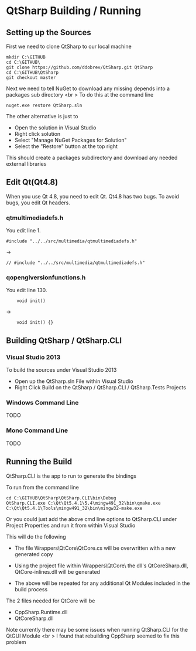 # QtSharp Building / Running

## Setting up the Sources

First we need to clone QtSharp to our local machine

    mkdir C:\GITHUB
    cd C:\GITHUB\
    git clone https://github.com/ddobrev/QtSharp.git QtSharp
    cd C:\GITHUB\QtSharp
    git checkout master

Next we need to tell NuGet to download any missing depends into a packages sub directory <br \>
To do this at the command line

    nuget.exe restore QtSharp.sln

The other alternative is just to

* Open the solution in Visual Studio
* Right click solution
* Select "Manage NuGet Packages for Solution"
* Select the "Restore" button at the top right

This should create a packages subdirectory and download any needed external libraries

## Edit Qt(Qt4.8)
When you use Qt 4.8, you need to edit Qt.
Qt4.8 has two bugs. To avoid bugs, you edit Qt headers.

### qtmultimediadefs.h

You edit line 1.

```
#include "../../src/multimedia/qtmultimediadefs.h"
```

->

```
// #include "../../src/multimedia/qtmultimediadefs.h"
```

### qopenglversionfunctions.h

You edit line 130.

```
    void init()
```

->

```
    void init() {}
```

## Building QtSharp / QtSharp.CLI

### Visual Studio 2013

To build the sources under Visual Studio 2013

  * Open up the QtSharp.sln File within Visual Studio
  * Right Click Build on the QtSharp / QtSharp.CLI / QtSharp.Tests Projects

### Windows Command Line

TODO

### Mono Command Line

TODO

## Running the Build

QtSharp.CLI is the app to run to generate the bindings

To run from the command line

    cd C:\GITHUB\QtSharp\QtSharp.CLI\bin\Debug
    QtSharp.CLI.exe C:\Qt\Qt5.4.1\5.4\mingw491_32\bin\qmake.exe C:\Qt\Qt5.4.1\Tools\mingw491_32\bin\mingw32-make.exe

Or you could just add the above cmd line options to QtSharp.CLI under Project Properties and run it from within Visual Studio

This will do the following

  * The file Wrappers\QtCore\QtCore.cs will be overwritten with a new generated copy
  * Using the project file within Wrappers\QtCore\ the dll's QtCoreSharp.dll, QtCore-inlines.dll will be generated

  * The above will be repeated for any additional Qt Modules included in the build process

The 2 files needed for QtCore will be

  * CppSharp.Runtime.dll
  * QtCoreSharp.dll

Note currently there may be some issues when running QtSharp.CLI for the QtGUI Module <br \>
I found that rebuilding CppSharp seemed to fix this problem
